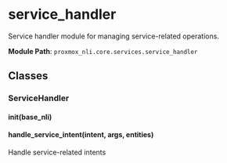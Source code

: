 # service_handler

Service handler module for managing service-related operations.

**Module Path**: `proxmox_nli.core.services.service_handler`

## Classes

### ServiceHandler

#### __init__(base_nli)

#### handle_service_intent(intent, args, entities)

Handle service-related intents

